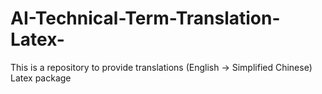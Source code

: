 # AI-Technical-Term-Translation-Latex-
This is a repository to provide translations (English -> Simplified Chinese) Latex package
